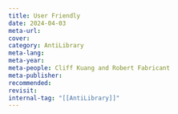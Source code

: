 ```yaml
---
title: User Friendly
date: 2024-04-03
meta-url: 
cover: 
category: AntiLibrary
meta-lang: 
meta-year: 
meta-people: Cliff Kuang and Robert Fabricant
meta-publisher: 
recommended: 
revisit:
internal-tag: "[[AntiLibrary]]"
---
```


